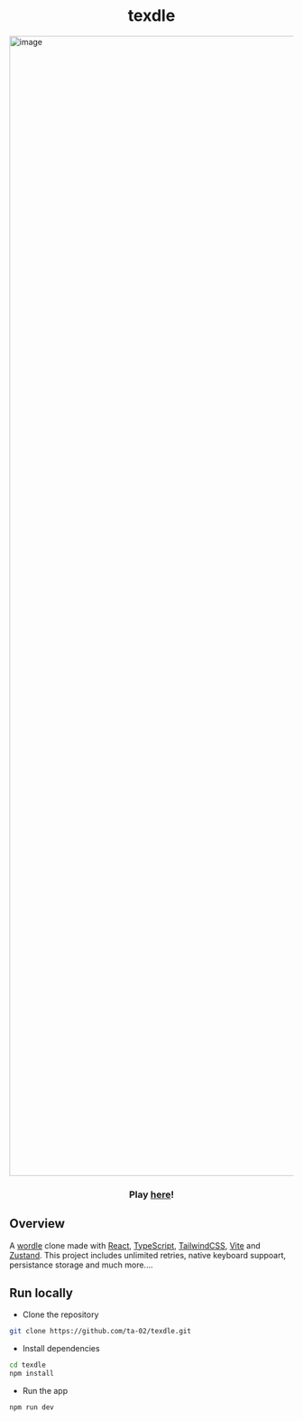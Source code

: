 <h1 align="center">texdle</h1>

<img width="2019" alt="image" src="https://github.com/user-attachments/assets/6884006a-13c1-4a05-8086-4f041ae28b4f">

<h3 align="center">Play <a href="https://texdle.vercel.app/">here</a>!</h3>

## Overview

A [wordle](https://www.nytimes.com/games/wordle/index.html) clone made with [React](https://reactjs.org/), [TypeScript](https://www.typescriptlang.org/), [TailwindCSS](https://tailwindcss.com/), [Vite](https://vitejs.dev/) and [Zustand](https://github.com/pmndrs/zustand). This project includes unlimited retries, native keyboard suppoart, persistance storage and much more....

## Run locally

- Clone the repository

```bash
git clone https://github.com/ta-02/texdle.git
```

- Install dependencies

```bash
cd texdle
npm install
```

- Run the app

```bash
npm run dev
```
